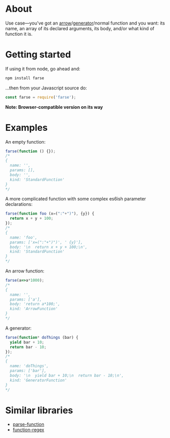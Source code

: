 # About

Use case—you've got an [arrow](https://developer.mozilla.org/en-US/docs/Web/JavaScript/Reference/Functions/Arrow_functions)/[generator](https://developer.mozilla.org/en-US/docs/Web/JavaScript/Reference/Statements/function*)/normal function and you want: its name, an array of its declared arguments, its body, and/or what kind of function it is.

# Getting started

If using it from node, go ahead and:

```bash
npm install farse
```

...then from your Javascript source do:

```js
const farse = require('farse');
```

**Note: Browser-compatible version on its way**

# Examples

An empty function:

```js
farse(function () {});
/*
{
  name: '',
  params: [],
  body: '',
  kind: 'StandardFunction'
}
*/
```

A more complicated function with some complex es6ish parameter declarations:

```js
farse(function foo (x=(":"+")"), {y}) {
  return x + y + 100;
});
/*
{
  name: 'foo',
  params: ['x=(":"+")")', ' {y}'],
  body: '\n  return x + y + 100;\n',
  kind: 'StandardFunction'
}
*/
```

An arrow function:

```js
farse(a=>a*1000);
/*
{
  name: '',
  params: ['a'],
  body: 'return a*100;',
  kind: 'ArrowFunction'
}
*/
```

A generator:

```js
farse(function* doThings (bar) {
  yield bar + 10;
  return bar - 10;
});
/*
{
  name: 'doThings',
  params: ['bar'],
  body: '\n  yield bar + 10;\n  return bar - 10;\n',
  kind: 'GeneratorFunction'
}
*/
```

# Similar libraries

* [parse-function](https://www.npmjs.com/package/parse-function)
* [function-regex](https://www.npmjs.com/package/function-regex)
